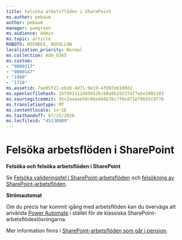 ```yaml
---
title: Felsöka arbetsflöden i SharePoint
ms.author: pebaum
author: pebaum
manager: pamgreen
ms.audience: Admin
ms.topic: article
ROBOTS: NOINDEX, NOFOLLOW
localization_priority: Normal
ms.collection: Adm_O365
ms.custom:
- "9000317"
- "9000147"
- "1940"
- "1718"
ms.assetid: 7ae05f21-eb16-4d71-9e19-4f097eb100d2
ms.openlocfilehash: 1bf991112d05652bcb8a8b292374f7a5e2885103
ms.sourcegitcommit: 45c2aaeee58c0be466b76c7f0cd71e796d3c8f76
ms.translationtype: MT
ms.contentlocale: sv-SE
ms.lasthandoff: 07/15/2020
ms.locfileid: "45138989"
---
```

# <a name="troubleshoot-workflows-in-sharepoint"></a>Felsöka arbetsflöden i SharePoint

**Felsöka och felsöka arbetsflöden i SharePoint**

Se [Felsöka valideringsfel i SharePoint-arbetsflöden](https://docs.microsoft.com/sharepoint/dev/general-development/troubleshooting-sharepoint-server-workflow-validation-errors-in-visio) och [felsökning av SharePoint-arbetsflöden](https://docs.microsoft.com/sharepoint/dev/general-development/debugging-sharepoint-server-workflows).

**Strömautomat**

Om du precis har kommit igång med arbetsflöden kan du överväga att använda [Power Automate](https://docs.microsoft.com/power-automate/modern-approvals) i stället för de klassiska SharePoint-arbetsflödeslösningarna.

Mer information finns i [SharePoint-arbetsflöden som går i pension](https://docs.microsoft.com/alchemyinsights/sharepoint-workflows-retiring).
